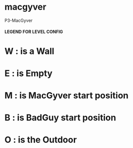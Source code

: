 # macgyver
P3-MacGyver
#### LEGEND FOR LEVEL CONFIG ####
# W : is a Wall
# E : is Empty
# M : is MacGyver start position
# B : is BadGuy start position
# O : is the Outdoor